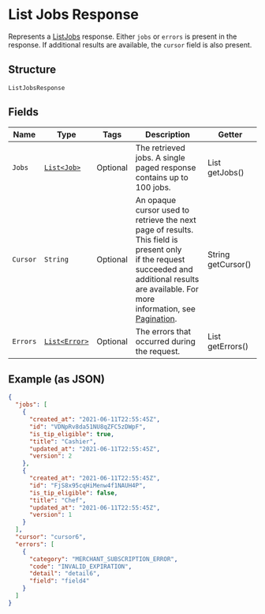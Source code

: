 
# List Jobs Response

Represents a [ListJobs](../../doc/api/team.md#list-jobs) response. Either `jobs` or `errors`
is present in the response. If additional results are available, the `cursor` field is also present.

## Structure

`ListJobsResponse`

## Fields

| Name | Type | Tags | Description | Getter |
|  --- | --- | --- | --- | --- |
| `Jobs` | [`List<Job>`](../../doc/models/job.md) | Optional | The retrieved jobs. A single paged response contains up to 100 jobs. | List<Job> getJobs() |
| `Cursor` | `String` | Optional | An opaque cursor used to retrieve the next page of results. This field is present only<br>if the request succeeded and additional results are available. For more information, see<br>[Pagination](https://developer.squareup.com/docs/build-basics/common-api-patterns/pagination). | String getCursor() |
| `Errors` | [`List<Error>`](../../doc/models/error.md) | Optional | The errors that occurred during the request. | List<Error> getErrors() |

## Example (as JSON)

```json
{
  "jobs": [
    {
      "created_at": "2021-06-11T22:55:45Z",
      "id": "VDNpRv8da51NU8qZFC5zDWpF",
      "is_tip_eligible": true,
      "title": "Cashier",
      "updated_at": "2021-06-11T22:55:45Z",
      "version": 2
    },
    {
      "created_at": "2021-06-11T22:55:45Z",
      "id": "FjS8x95cqHiMenw4f1NAUH4P",
      "is_tip_eligible": false,
      "title": "Chef",
      "updated_at": "2021-06-11T22:55:45Z",
      "version": 1
    }
  ],
  "cursor": "cursor6",
  "errors": [
    {
      "category": "MERCHANT_SUBSCRIPTION_ERROR",
      "code": "INVALID_EXPIRATION",
      "detail": "detail6",
      "field": "field4"
    }
  ]
}
```

